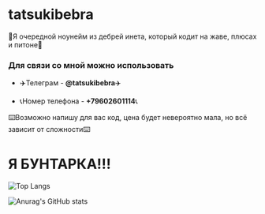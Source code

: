 # tatsukibebra #

👻Я очередной ноунейм из дебрей инета, который кодит на жаве, плюсах и питоне👻

### Для связи со мной можно использовать ###
+ ✈️Телеграм - **@tatsukibebra**✈️

+ 📞Номер телефона - **+79602601114**📞

⌨️Возможно напишу для вас код, цена будет невероятно мала, но всё зависит от сложности⌨️ 

# Я БУНТАРКА!!! #

![Top Langs](https://github-readme-stats-git-masterrstaa-rickstaa.vercel.app/api/top-langs/?username=tatsukibebra&layout=compact&theme=transparent&hide_border=true&langs_count=10)

![Anurag's GitHub stats](https://github-readme-stats.vercel.app/api?username=anuraghazra&show_icons=true&theme=gruvbox)
